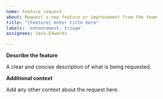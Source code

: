 ```yaml
---
name: Feature request
about: Request a new feature or improvement from the team
title: "[Feature] enter title here"
labels: 'enhancement, triage'
assignees: Jack-Edwards

---
```


**Describe the feature**

A clear and concise description of what is being requested.

**Additional context**

Add any other context about the request here.